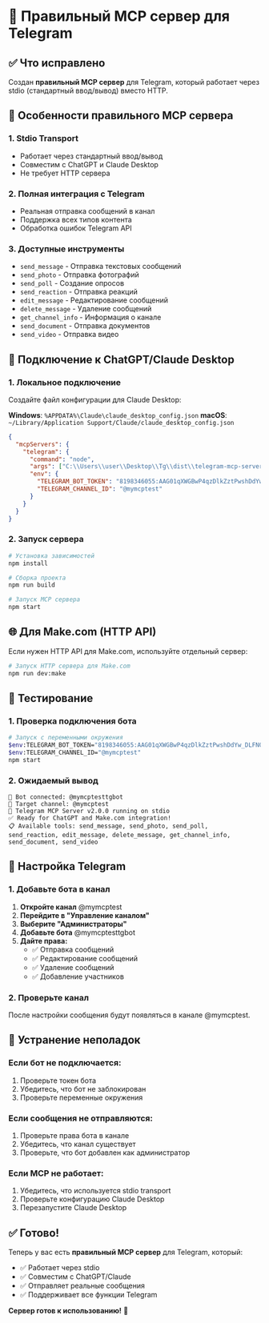 # 🔧 Правильный MCP сервер для Telegram

## ✅ Что исправлено

Создан **правильный MCP сервер** для Telegram, который работает через stdio (стандартный ввод/вывод) вместо HTTP.

## 🚀 Особенности правильного MCP сервера

### 1. **Stdio Transport**
- Работает через стандартный ввод/вывод
- Совместим с ChatGPT и Claude Desktop
- Не требует HTTP сервера

### 2. **Полная интеграция с Telegram**
- Реальная отправка сообщений в канал
- Поддержка всех типов контента
- Обработка ошибок Telegram API

### 3. **Доступные инструменты**
- `send_message` - Отправка текстовых сообщений
- `send_photo` - Отправка фотографий
- `send_poll` - Создание опросов
- `send_reaction` - Отправка реакций
- `edit_message` - Редактирование сообщений
- `delete_message` - Удаление сообщений
- `get_channel_info` - Информация о канале
- `send_document` - Отправка документов
- `send_video` - Отправка видео

## 🔌 Подключение к ChatGPT/Claude Desktop

### 1. Локальное подключение

Создайте файл конфигурации для Claude Desktop:

**Windows**: `%APPDATA%\Claude\claude_desktop_config.json`
**macOS**: `~/Library/Application Support/Claude/claude_desktop_config.json`

```json
{
  "mcpServers": {
    "telegram": {
      "command": "node",
      "args": ["C:\\Users\\user\\Desktop\\Tg\\dist\\telegram-mcp-server.js"],
      "env": {
        "TELEGRAM_BOT_TOKEN": "8198346055:AAG01qXWGBwP4qzDlkZztPwshDdYw_DLFN0",
        "TELEGRAM_CHANNEL_ID": "@mymcptest"
      }
    }
  }
}
```

### 2. Запуск сервера

```bash
# Установка зависимостей
npm install

# Сборка проекта
npm run build

# Запуск MCP сервера
npm start
```

## 🌐 Для Make.com (HTTP API)

Если нужен HTTP API для Make.com, используйте отдельный сервер:

```bash
# Запуск HTTP сервера для Make.com
npm run dev:make
```

## 🧪 Тестирование

### 1. Проверка подключения бота

```bash
# Запуск с переменными окружения
$env:TELEGRAM_BOT_TOKEN="8198346055:AAG01qXWGBwP4qzDlkZztPwshDdYw_DLFN0"
$env:TELEGRAM_CHANNEL_ID="@mymcptest"
npm start
```

### 2. Ожидаемый вывод

```
🤖 Bot connected: @mymcptesttgbot
📱 Target channel: @mymcptest
🚀 Telegram MCP Server v2.0.0 running on stdio
✅ Ready for ChatGPT and Make.com integration!
📋 Available tools: send_message, send_photo, send_poll, send_reaction, edit_message, delete_message, get_channel_info, send_document, send_video
```

## 📱 Настройка Telegram

### 1. Добавьте бота в канал

1. **Откройте канал** @mymcptest
2. **Перейдите в "Управление каналом"**
3. **Выберите "Администраторы"**
4. **Добавьте бота** @mymcptesttgbot
5. **Дайте права:**
   - ✅ Отправка сообщений
   - ✅ Редактирование сообщений
   - ✅ Удаление сообщений
   - ✅ Добавление участников

### 2. Проверьте канал

После настройки сообщения будут появляться в канале @mymcptest.

## 🔧 Устранение неполадок

### Если бот не подключается:
1. Проверьте токен бота
2. Убедитесь, что бот не заблокирован
3. Проверьте переменные окружения

### Если сообщения не отправляются:
1. Проверьте права бота в канале
2. Убедитесь, что канал существует
3. Проверьте, что бот добавлен как администратор

### Если MCP не работает:
1. Убедитесь, что используется stdio transport
2. Проверьте конфигурацию Claude Desktop
3. Перезапустите Claude Desktop

## ✅ Готово!

Теперь у вас есть **правильный MCP сервер** для Telegram, который:
- ✅ Работает через stdio
- ✅ Совместим с ChatGPT/Claude
- ✅ Отправляет реальные сообщения
- ✅ Поддерживает все функции Telegram

**Сервер готов к использованию!** 🚀
